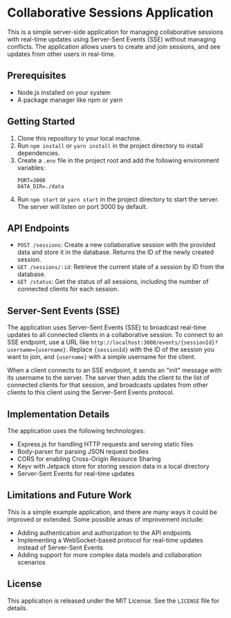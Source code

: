 Collaborative Sessions Application
==================================

This is a simple server-side application for managing collaborative sessions with real-time updates using Server-Sent Events (SSE) without managing conflicts. The application allows users to create and join sessions, and see updates from other users in real-time.

Prerequisites
-------------

* Node.js installed on your system
* A package manager like npm or yarn

Getting Started
---------------

1. Clone this repository to your local machine.
2. Run `npm install` or `yarn install` in the project directory to install dependencies.
3. Create a `.env` file in the project root and add the following environment variables:
   ```
   PORT=3000
   DATA_DIR=./data
   ```
4. Run `npm start` or `yarn start` in the project directory to start the server. The server will listen on port 3000 by default.

API Endpoints
-------------

* `POST /sessions`: Create a new collaborative session with the provided data and store it in the database. Returns the ID of the newly created session.
* `GET /sessions/:id`: Retrieve the current state of a session by ID from the database.
* `GET /status`: Get the status of all sessions, including the number of connected clients for each session.

Server-Sent Events (SSE)
------------------------

The application uses Server-Sent Events (SSE) to broadcast real-time updates to all connected clients in a collaborative session. To connect to an SSE endpoint, use a URL like `http://localhost:3000/events/{sessionId}?username={username}`. Replace `{sessionId}` with the ID of the session you want to join, and `{username}` with a simple username for the client.

When a client connects to an SSE endpoint, it sends an "init" message with its username to the server. The server then adds the client to the list of connected clients for that session, and broadcasts updates from other clients to this client using the Server-Sent Events protocol.

Implementation Details
----------------------

The application uses the following technologies:

* Express.js for handling HTTP requests and serving static files
* Body-parser for parsing JSON request bodies
* CORS for enabling Cross-Origin Resource Sharing
* Keyv with Jetpack store for storing session data in a local directory
* Server-Sent Events for real-time updates

Limitations and Future Work
---------------------------

This is a simple example application, and there are many ways it could be improved or extended. Some possible areas of improvement include:

* Adding authentication and authorization to the API endpoints
* Implementing a WebSocket-based protocol for real-time updates instead of Server-Sent Events
* Adding support for more complex data models and collaboration scenarios

License
-------

This application is released under the MIT License. See the `LICENSE` file for details.
